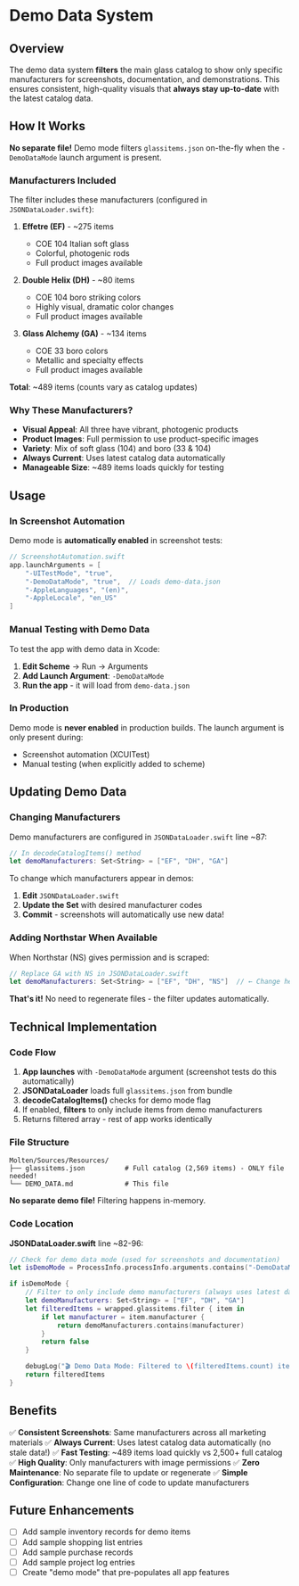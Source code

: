 # Demo Data System

## Overview

The demo data system **filters** the main glass catalog to show only specific manufacturers for screenshots, documentation, and demonstrations. This ensures consistent, high-quality visuals that **always stay up-to-date** with the latest catalog data.

## How It Works

**No separate file!** Demo mode filters `glassitems.json` on-the-fly when the `-DemoDataMode` launch argument is present.

### Manufacturers Included

The filter includes these manufacturers (configured in `JSONDataLoader.swift`):

1. **Effetre (EF)** - ~275 items
   - COE 104 Italian soft glass
   - Colorful, photogenic rods
   - Full product images available

2. **Double Helix (DH)** - ~80 items
   - COE 104 boro striking colors
   - Highly visual, dramatic color changes
   - Full product images available

3. **Glass Alchemy (GA)** - ~134 items
   - COE 33 boro colors
   - Metallic and specialty effects
   - Full product images available

**Total**: ~489 items (counts vary as catalog updates)

### Why These Manufacturers?

- **Visual Appeal**: All three have vibrant, photogenic products
- **Product Images**: Full permission to use product-specific images
- **Variety**: Mix of soft glass (104) and boro (33 & 104)
- **Always Current**: Uses latest catalog data automatically
- **Manageable Size**: ~489 items loads quickly for testing

## Usage

### In Screenshot Automation

Demo mode is **automatically enabled** in screenshot tests:

```swift
// ScreenshotAutomation.swift
app.launchArguments = [
    "-UITestMode", "true",
    "-DemoDataMode", "true",  // Loads demo-data.json
    "-AppleLanguages", "(en)",
    "-AppleLocale", "en_US"
]
```

### Manual Testing with Demo Data

To test the app with demo data in Xcode:

1. **Edit Scheme** → Run → Arguments
2. **Add Launch Argument**: `-DemoDataMode`
3. **Run the app** - it will load from `demo-data.json`

### In Production

Demo mode is **never enabled** in production builds. The launch argument is only present during:
- Screenshot automation (XCUITest)
- Manual testing (when explicitly added to scheme)

## Updating Demo Data

### Changing Manufacturers

Demo manufacturers are configured in `JSONDataLoader.swift` line ~87:

```swift
// In decodeCatalogItems() method
let demoManufacturers: Set<String> = ["EF", "DH", "GA"]
```

To change which manufacturers appear in demos:

1. **Edit** `JSONDataLoader.swift`
2. **Update the Set** with desired manufacturer codes
3. **Commit** - screenshots will automatically use new data!

### Adding Northstar When Available

When Northstar (NS) gives permission and is scraped:

```swift
// Replace GA with NS in JSONDataLoader.swift
let demoManufacturers: Set<String> = ["EF", "DH", "NS"]  // ← Change here
```

**That's it!** No need to regenerate files - the filter updates automatically.

## Technical Implementation

### Code Flow

1. **App launches** with `-DemoDataMode` argument (screenshot tests do this automatically)
2. **JSONDataLoader** loads full `glassitems.json` from bundle
3. **decodeCatalogItems()** checks for demo mode flag
4. If enabled, **filters** to only include items from demo manufacturers
5. Returns filtered array - rest of app works identically

### File Structure

```
Molten/Sources/Resources/
├── glassitems.json          # Full catalog (2,569 items) - ONLY file needed!
└── DEMO_DATA.md             # This file
```

**No separate demo file!** Filtering happens in-memory.

### Code Location

**JSONDataLoader.swift** line ~82-96:

```swift
// Check for demo data mode (used for screenshots and documentation)
let isDemoMode = ProcessInfo.processInfo.arguments.contains("-DemoDataMode")

if isDemoMode {
    // Filter to only include demo manufacturers (always uses latest data!)
    let demoManufacturers: Set<String> = ["EF", "DH", "GA"]
    let filteredItems = wrapped.glassitems.filter { item in
        if let manufacturer = item.manufacturer {
            return demoManufacturers.contains(manufacturer)
        }
        return false
    }

    debugLog("🎬 Demo Data Mode: Filtered to \(filteredItems.count) items")
    return filteredItems
}
```

## Benefits

✅ **Consistent Screenshots**: Same manufacturers across all marketing materials
✅ **Always Current**: Uses latest catalog data automatically (no stale data!)
✅ **Fast Testing**: ~489 items load quickly vs 2,500+ full catalog
✅ **High Quality**: Only manufacturers with image permissions
✅ **Zero Maintenance**: No separate file to update or regenerate
✅ **Simple Configuration**: Change one line of code to update manufacturers

## Future Enhancements

- [ ] Add sample inventory records for demo items
- [ ] Add sample shopping list entries
- [ ] Add sample purchase records
- [ ] Add sample project log entries
- [ ] Create "demo mode" that pre-populates all app features
